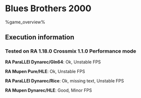 # Blues Brothers 2000 

%game_overview%

## Execution information

### Tested on RA 1.18.0 Crossmix 1.1.0 Performance mode

**RA ParaLLEl Dynarec/Gln64**: Ok, Unstable FPS

**RA Mupen Pure/HLE**: Ok, Unstable FPS

**RA ParaLLEl Dynarec/Rice**: Ok, missing text, Unstable FPS

**RA Mupen Dynarec/HLE**: Good, Minor FPS